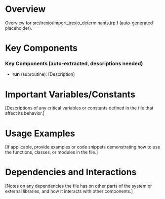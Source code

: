 # Overview

Overview for src/trexio/import_trexio_determinants.irp.f (auto-generated placeholder).

# Key Components

### Key Components (auto-extracted, descriptions needed)
- **run** (subroutine): [Description]

# Important Variables/Constants

[Descriptions of any critical variables or constants defined in the file that affect its behavior.]

# Usage Examples

[If applicable, provide examples or code snippets demonstrating how to use the functions, classes, or modules in the file.]

# Dependencies and Interactions

[Notes on any dependencies the file has on other parts of the system or external libraries, and how it interacts with other components.]
